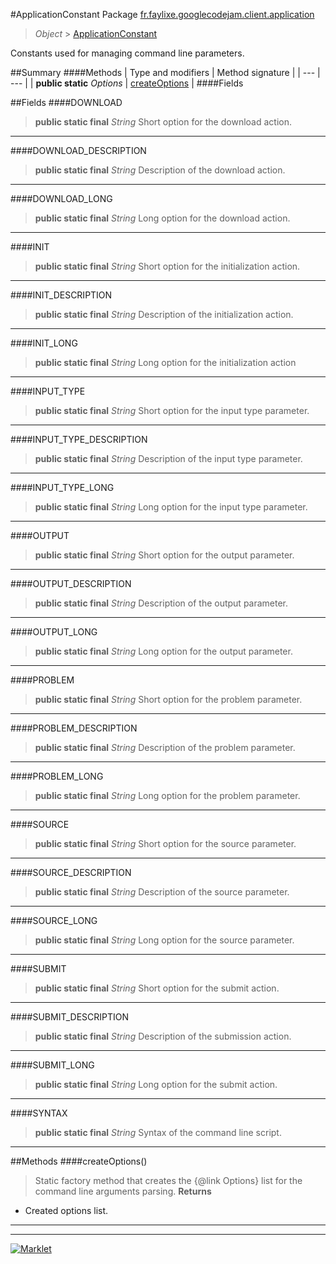 #ApplicationConstant
Package [fr.faylixe.googlecodejam.client.application](README.md)<br>

> *Object* > [ApplicationConstant](ApplicationConstant.md)

<p>Constants used for managing command
 line parameters.</p>

##Summary
####Methods
| Type and modifiers | Method signature |
| --- | --- |
| **public static** *Options* | [createOptions](#createoptions) |
####Fields

##Fields
####DOWNLOAD
> **public static final** *String*
Short option for the download action.
---

####DOWNLOAD_DESCRIPTION
> **public static final** *String*
Description of the download action.
---

####DOWNLOAD_LONG
> **public static final** *String*
Long option for the download action.
---

####INIT
> **public static final** *String*
Short option for the initialization action.
---

####INIT_DESCRIPTION
> **public static final** *String*
Description of the initialization action.
---

####INIT_LONG
> **public static final** *String*
Long option for the initialization action
---

####INPUT_TYPE
> **public static final** *String*
Short option for the input type parameter.
---

####INPUT_TYPE_DESCRIPTION
> **public static final** *String*
Description of the input type parameter.
---

####INPUT_TYPE_LONG
> **public static final** *String*
Long option for the input type parameter.
---

####OUTPUT
> **public static final** *String*
Short option for the output parameter.
---

####OUTPUT_DESCRIPTION
> **public static final** *String*
Description of the output parameter.
---

####OUTPUT_LONG
> **public static final** *String*
Long option for the output parameter.
---

####PROBLEM
> **public static final** *String*
Short option for the problem parameter.
---

####PROBLEM_DESCRIPTION
> **public static final** *String*
Description of the problem parameter.
---

####PROBLEM_LONG
> **public static final** *String*
Long option for the problem parameter.
---

####SOURCE
> **public static final** *String*
Short option for the source parameter.
---

####SOURCE_DESCRIPTION
> **public static final** *String*
Description of the source parameter.
---

####SOURCE_LONG
> **public static final** *String*
Long option for the source parameter.
---

####SUBMIT
> **public static final** *String*
Short option for the submit action.
---

####SUBMIT_DESCRIPTION
> **public static final** *String*
Description of the submission action.
---

####SUBMIT_LONG
> **public static final** *String*
Long option for the submit action.
---

####SYNTAX
> **public static final** *String*
Syntax of the command line script.
---


##Methods
####createOptions()
> Static factory method that creates the {@link Options} list
 for the command line arguments parsing.
> **Returns**
* Created options list.


---

---

[![Marklet](https://img.shields.io/badge/Generated%20by-Marklet-green.svg)](https://github.com/Faylixe/marklet)